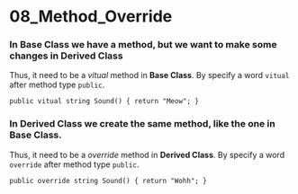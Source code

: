 # 08_Method_Override
### In **Base Class** we have a method, but we want to make some changes in **Derived Class**

Thus, it need to be a *vitual* method  in **Base Class**. By specify a word `vitual` after method type `public`.

`public vitual string Sound()
{
return "Meow";
}`

### In **Derived Class** we create the same method, like the one in **Base Class**.

Thus, it need to be a *override* method  in **Derived Class**. By specify a word `override` after method type `public`.

`public override string Sound()
{
return "Wohh";
}`
